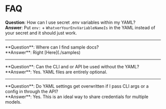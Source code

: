 # FAQ
**Question**: How can I use secret .env variables within my YAML? <br/>
**Answer**: Put `env:` + `WhatverYourEnvVariableNameIs` in the YAML instead of your secret and it should just work.
<hr/>
**Question**: Where can I find sample docs?<br/>
**Answer**: Right [Here](./samples)
<hr/>
**Question**: Can the CLI and or API be used without the YAML?<br/>
**Answer**: Yes. YAML files are entirely optional.
<hr/>
**Question**: Do YAML settings get overwritten if I pass CLI args or a config in through the API?<br/>
**Answer**: Yes. This is an ideal way to share credentials for multiple models.